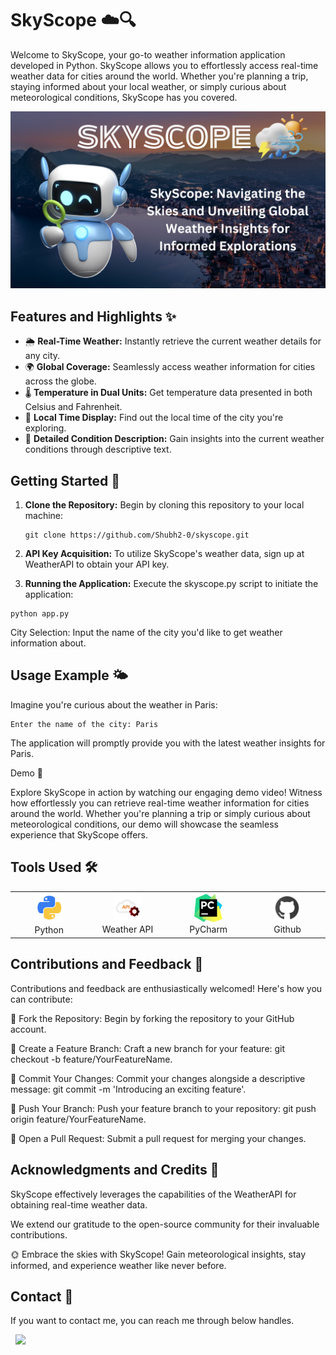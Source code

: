 # SkyScope ☁️🔍

Welcome to SkyScope, your go-to weather information application developed in Python. SkyScope allows you to effortlessly access real-time weather data for cities around the world. Whether you're planning a trip, staying informed about your local weather, or simply curious about meteorological conditions, SkyScope has you covered.

![Gameplay Demo](images/poster.png) 


## Features and Highlights ✨

- 🌦️ **Real-Time Weather:** Instantly retrieve the current weather details for any city.
- 🌍 **Global Coverage:** Seamlessly access weather information for cities across the globe.
- 🌡️ **Temperature in Dual Units:** Get temperature data presented in both Celsius and Fahrenheit.
- 📅 **Local Time Display:** Find out the local time of the city you're exploring.
- 🌈 **Detailed Condition Description:** Gain insights into the current weather conditions through descriptive text.

## Getting Started 🚀

1. **Clone the Repository:** Begin by cloning this repository to your local machine:

   ```
   git clone https://github.com/Shubh2-0/skyscope.git

   ```
   
2. **API Key Acquisition:** To utilize SkyScope's weather data, sign up at WeatherAPI to obtain your API key.

3. **Running the Application:** Execute the skyscope.py script to initiate the application:

```
python app.py
```

City Selection: Input the name of the city you'd like to get weather information about.

## Usage Example 🌤️

Imagine you're curious about the weather in Paris:

```
Enter the name of the city: Paris
```

The application will promptly provide you with the latest weather insights for Paris.


Demo 🎥

Explore SkyScope in action by watching our engaging demo video! Witness how effortlessly you can retrieve real-time weather information for cities around the world. Whether you're planning a trip or simply curious about meteorological conditions, our demo will showcase the seamless experience that SkyScope offers.


## Tools Used 🛠️

<table align="center">
  <tr>
    <td align="center" width="170">
      <img src="images/python.png" width="48" height="48" alt="Python" />
      <br>Python 
    </td>
    <td align="center" width="170">
      <img src="images/restful.png" width="45" height="45" alt="Github" />
      <br>Weather API
    </td>
    <td align="center" width="170">
      <img src="images/PyCharm.png" width="45" height="45" alt="PyCharm" />
      <br>PyCharm
    </td>
    <td align="center" width="170">
      <img src="images/github.png" width="45" height="45" alt="Github" />
      <br>Github
    </td>
  </tr>
 
</table>


## Contributions and Feedback 🤝

Contributions and feedback are enthusiastically welcomed! Here's how you can contribute:

📌 Fork the Repository: Begin by forking the repository to your GitHub account.

📌 Create a Feature Branch: Craft a new branch for your feature: git checkout -b feature/YourFeatureName.

📌 Commit Your Changes: Commit your changes alongside a descriptive message: git commit -m 'Introducing an exciting feature'.

📌 Push Your Branch: Push your feature branch to your repository: git push origin feature/YourFeatureName.

📌 Open a Pull Request: Submit a pull request for merging your changes.

## Acknowledgments and Credits 🙏

SkyScope effectively leverages the capabilities of the WeatherAPI for obtaining real-time weather data.

We extend our gratitude to the open-source community for their invaluable contributions.

🌞 Embrace the skies with SkyScope! Gain meteorological insights, stay informed, and experience weather like never before.

## Contact 📲
If you want to contact me, you can reach me through below handles.

&nbsp;&nbsp;<a href="https://www.linkedin.com/in/shubham-bhati-787319213/"><img src="https://www.felberpr.com/wp-content/uploads/linkedin-logo.png" width="30"></img></a>

